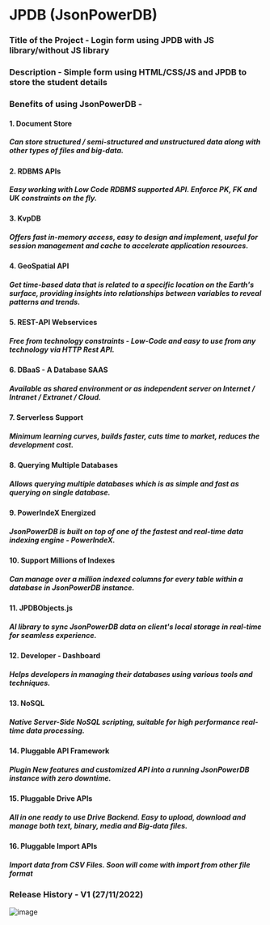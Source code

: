 # JPDB (JsonPowerDB)

### Title of the Project - Login form using JPDB with JS library/without JS library

### Description - Simple form using HTML/CSS/JS and JPDB to store the student details

### Benefits of using JsonPowerDB - 

#### 1. Document Store
##### Can store structured / semi-structured and unstructured data along with other types of files and big-data.

#### 2. RDBMS APIs
##### Easy working with Low Code RDBMS supported API. Enforce PK, FK and UK constraints on the fly.

#### 3. KvpDB
##### Offers fast in-memory access, easy to design and implement, useful for session management and cache to accelerate application resources.

#### 4. GeoSpatial API
##### Get time-based data that is related to a specific location on the Earth's surface, providing insights into relationships between variables to reveal patterns and trends.

#### 5. REST-API Webservices
##### Free from technology constraints - Low-Code and easy to use from any technology via HTTP Rest API.

#### 6. DBaaS - A Database SAAS
##### Available as shared environment or as independent server on Internet / Intranet / Extranet / Cloud.

#### 7. Serverless Support
##### Minimum learning curves, builds faster, cuts time to market, reduces the development cost.

#### 8. Querying Multiple Databases
##### Allows querying multiple databases which is as simple and fast as querying on single database.

#### 9. PowerIndeX Energized
##### JsonPowerDB is built on top of one of the fastest and real-time data indexing engine - PowerIndeX.

#### 10. Support Millions of Indexes
##### Can manage over a million indexed columns for every table within a database in JsonPowerDB instance.

#### 11. JPDBObjects.js
##### AI library to sync JsonPowerDB data on client's local storage in real-time for seamless experience.

#### 12. Developer - Dashboard
##### Helps developers in managing their databases using various tools and techniques.

#### 13. NoSQL
##### Native Server-Side NoSQL scripting, suitable for high performance real-time data processing.

#### 14. Pluggable API Framework
##### Plugin New features and customized API into a running JsonPowerDB instance with zero downtime.

#### 15. Pluggable Drive APIs
##### All in one ready to use Drive Backend. Easy to upload, download and manage both text, binary, media and Big-data files.

#### 16. Pluggable Import APIs
##### Import data from CSV Files. Soon will come with import from other file format

### Release History - V1 (27/11/2022)

![image](https://user-images.githubusercontent.com/55153717/204137179-e616adea-c388-44b4-9d16-7a769cb7773b.png)
